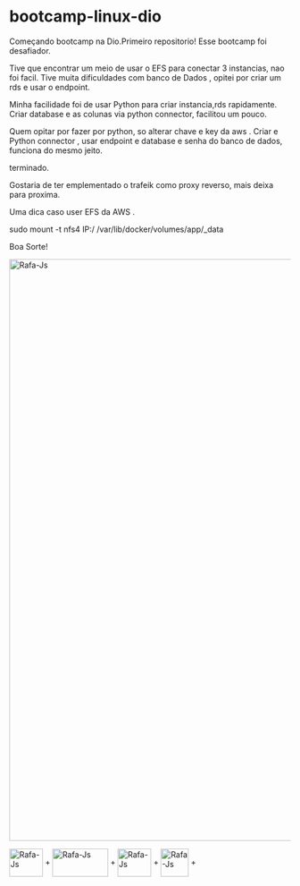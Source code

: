 # bootcamp-linux-dio

Começando bootcamp na Dio.Primeiro repositorio!
Esse bootcamp foi desafiador.

Tive que encontrar um meio de usar o EFS para conectar 3 instancias, nao foi facil.
Tive muita dificuldades com banco de Dados , opitei por criar um rds e usar o endpoint.

Minha facilidade foi de usar Python para criar instancia,rds rapidamente.
Criar database e as colunas via python connector, facilitou um pouco.

Quem opitar por fazer por python, so alterar chave e key da aws .
Criar e Python connector , usar endpoint e database e senha do banco de dados, funciona do mesmo jeito.

terminado.

Gostaria de ter emplementado o trafeik como proxy reverso, mais deixa para proxima.

Uma dica caso user EFS da AWS .

sudo mount -t nfs4 IP:/ /var/lib/docker/volumes/app/_data

Boa Sorte!

<img align="center" alt="Rafa-Js" height="1040" width="900" src="https://viewer.diagrams.net/?tags=%7B%7D&highlight=0000ff&edit=_blank&layers=1&nav=1#R7Vxbc5s4FP41fnQGcbUf40u6nWl3s%2FXOpOlLRgbZ1gYjL8i3%2Fvo9AoEByY3rjUm6JvEk6OjK%2Bc53dCSEO9ZwufsQ49XiMwtI2DGNYNexRh3TRE7PgH9Css8kpoHcTDKPaSBLHQQT%2Bp1Ioaw4X9OAJJWCnLGQ01VV6LMoIj6vyHAcs2212IyF1V5XeE4UwcTHoSp9oAFfZNKe6R3kvxE6X%2BQ9I7ef5SxxXljeSbLAAduWRNa4Yw1jxnh2tdwNSSi0l%2Bslq3d3JLcYWEwifkqFr38sP3%2F9HT0kz9vtrHv%2F5%2F7B4F3ZygaHa3nDtw8TEAxDtg7kuPk%2BV8aK0YinCnUG8IH%2BhkbHgZyhSN2YTk1QT3tVAVJToo2qoJ72qgJUbx7V%2Bkf1AZYESqrSvFHr3ygNED7WgK15SCMyLEzPAOE8xgEFSIYsZDHIIhaB9gYLvgwhheByu6CcTFbYF1rdAm9ANmMRl8aPzDwtFS9aBfPmGPqKZRspEiQeb0gGSFYmDPEqodOiVkz8dZzQDflCkqxxIQVDXInr5W4uSHuDt4l9M4%2FZepUO%2FyP0pc19gssnXxjGEw65aIjH7JnkN9oxLfi9E8Y3mNEwrClgQ2JOgVe3IZ2L9jkT3WGZCsksbRG0QqP5pzQ1sgypCV0XAU4WJJC3pHIhN2zolexKIsmND4QtCY%2F3UGR7oDWyHEnWRYnTniuFWPqSeVH5QDe4kIzTs4%2FunY%2FerZXgjfWX9Wh17x%2BDb13LVOm3wTTEUxpSLgb3TSivTkONdhUokO2NB7dlPaGjINSNrabyoqmSkZoHrSsqrgJx3O2oUMhW%2BpadtVOCxjI8DTL2xZCxWmQ0yORMKAODdJS5HDC2onQSwIwtkyzmCzZnEQ7HB%2BkAvFcUFM7iUOYTE1pO9f834XwvVYjXnFVdNtlR%2FlVUh%2BkgSz3KxsT1aFdO7PNEBPebVXLBeKXgsZx7qJimKjXvSUxBZanHN45CLO79DIBBf2wd%2B%2BQEBnAczwl%2FsaBqMjEJMYe5pxqSvbo99BSifgdou1gxE6ACr6Japabkq4bC%2BSTlkyjFQyHrkgZBami6qb1qfE0xFXmSgUXgrTDX0xDXuhRvTRWn1qGapu1amqnOvpBH1Q5Qw6AvZE4hCGzD%2Fzb8L4X%2FcWYVP2Lg5eJ%2BPcn%2FS9y%2Fq3o86Scd1U8is68LcYyLhTgKH%2B%2FX05D6gozraQSTcUvMlpglYiaiOZhEnw6FJylF84aVdbrd6yG7xleQj%2FuwtnZfcbGe96NZrJ8zl2ZT1alUtnVUtjRUdp1LUdlWqKxwN3km3F9I1WiJrCWzjtBaUqvErhRLqabpoS7UyTxViNRiOTtVoU6mc0X12khTG9VqH3cExzaU6g4C8u683tiwS3kjCtTl6SwIDiQWZlXn0MhwhsjTsW6W%2FtTZkFPtE56S8J4lVDY%2FZZyz5YtcLNYkJUf2ktPCySpTx4zuxDj0nicm2Rox8zvgsxKdByK%2BeSqlj092x3eCqozuaRhtawiNLrb9gFQCN7D9cMJa%2F0eRxItrfefEpT4y9Gg1s9Q3nbfQ%2FRn7Lo1g4b4pFO5bQFHsqBWJdDct25NrYD%2BtEVztt8TVaeOVNl5p45Wz4xW7994CFrdldMvoltHnr0C898Zodbu%2BZfQvxGh75EHmzzEafuxB%2F2oYHWCOpzghl6S1W6W1banP4ZDuAWkhfP01lXcNy9v8tMiL66AjW73NrIPyUbZO9td0sq5xa1nezzlZ0%2FMQcq%2FGyQKPEhjeE2iBPCX7hJPlJRdGnln1t7qHM46r8be58PU5rlsauenBVqH3Ctndf9Ysz%2Bhmj%2BxuoQCoZZcqLc%2BHq7n4%2FzFKOI58ijviZPoS%2FgbMfwa4YUwiK8QByzuDwWf9ZVUVP%2FM%2Bzi1dyjDM2kSMVLsoXiJo5KAS8hSzmJB4QwMm0PsymrxTgM46sXRO5GRaN04FMtdQYycIqJrETF0TlTAb3107ZrZbRczpa7yvLtq93HO0voLYKPeQky2OwWW6eCk0Fk2TVaoaQ7gGiP9WIWg7uXZEzarb1Bxbavh8pxox%2F2XegOAz9WN25WghVEVLdxoXGY3Cpb741cJVvOVQIxfSuctm4TJbuI5HJP13xy71CCcFxexuVovVlYPlWqgWPtqaLXWz0ZDfUoOR9B2S6ZVj5dT8YNdTkWo0yLDVICMFyv8%2FAXXOyVdkmGaNVl3rrcFSQ4yJPKjcEW%2F7i6PKddhOed1nNLIcoYvz3vApajeHTS340%2BxwIMPVIOOe8d4xJA%2FfKJDmlb6YwRr%2FCw%3D%3D" />


<img align="center" alt="Rafa-Js" height="50" width="60" src="https://cdn.jsdelivr.net/gh/devicons/devicon/icons/amazonwebservices/amazonwebservices-original.svg" /> +
<img align="center" alt="Rafa-Js" height="50" width="100" src="https://cdn.jsdelivr.net/gh/devicons/devicon/icons/docker/docker-original-wordmark.svg" /> +
<img align="center" alt="Rafa-Js" height="50" width="60" src="https://cdn.jsdelivr.net/gh/devicons/devicon/icons/linux/linux-original.svg" /> +
<img align="center" alt="Rafa-Js" height="50" width="50" src="https://cdn.jsdelivr.net/gh/devicons/devicon/icons/putty/putty-original.svg" /> +



